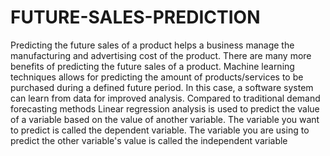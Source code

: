 # FUTURE-SALES-PREDICTION

Predicting the future sales of a product helps a business manage the manufacturing and advertising cost of the product.
There are many more benefits of predicting the future sales of a product.
Machine learning techniques allows for predicting the amount of products/services to be purchased during a defined future period. 
In this case, a software system can learn from data for improved analysis.
Compared to traditional demand forecasting methods
Linear regression analysis is used to predict the value of a variable based on the value of another variable. 
The variable you want to predict is called the dependent variable.
The variable you are using to predict the other variable's value is called the independent variable
